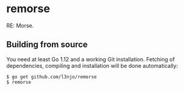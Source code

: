 # remorse
RE: Morse.

## Building from source
You need at least Go 1.12 and a working Git installation. 
Fetching of dependencies, compiling and installation will be done automatically:

```
$ go get github.com/l3njo/remorse
$ remorse
```



